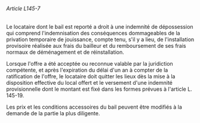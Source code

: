 ###### Article L145-7

Le locataire dont le bail est reporté a droit à une indemnité de dépossession qui comprend l'indemnisation des conséquences dommageables de la privation temporaire de jouissance, compte tenu, s'il y a lieu, de l'installation provisoire réalisée aux frais du bailleur et du remboursement de ses frais normaux de déménagement et de réinstallation.

Lorsque l'offre a été acceptée ou reconnue valable par la juridiction compétente, et après l'expiration du délai d'un an à compter de la ratification de l'offre, le locataire doit quitter les lieux dès la mise à la disposition effective du local offert et le versement d'une indemnité provisionnelle dont le montant est fixé dans les formes prévues à l'article L. 145-19.

Les prix et les conditions accessoires du bail peuvent être modifiés à la demande de la partie la plus diligente.

